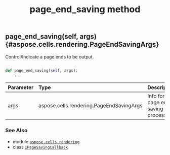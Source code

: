 ﻿---
title: page_end_saving method
second_title: Aspose.Cells for Python via .NET API References
description: 
type: docs
weight: 20
url: /aspose.cells.rendering/ipagesavingcallback/page_end_saving/
is_root: false
---

## page_end_saving(self, args) {#aspose.cells.rendering.PageEndSavingArgs}

Control/Indicate a page ends to be output.



```python

def page_end_saving(self, args):
    ...
```


| Parameter | Type | Description |
| :- | :- | :- |
| args | aspose.cells.rendering.PageEndSavingArgs | Info for a page ends saving process. |



### See Also
* module [`aspose.cells.rendering`](../../)
* class [`IPageSavingCallback`](/cells/python-net/aspose.cells.rendering/ipagesavingcallback)
